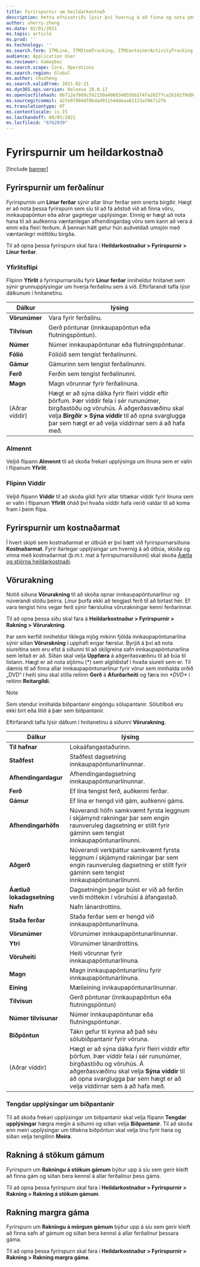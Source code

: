 ```yaml
---
title: Fyrirspurnir um heildarkostnað
description: Þetta efnisatriði lýsir því hvernig á að finna og nota ýmsar gerðir fyrirspurna sem eru í boði fyrir Heildarkostnaður eininguna.
author: sherry-zheng
ms.date: 02/01/2021
ms.topic: article
ms.prod: ''
ms.technology: ''
ms.search.form: ITMLine, ITMItemTracking, ITMContainerActivityTracking, ITMContainerTracking
audience: Application User
ms.reviewer: kamaybac
ms.search.scope: Core, Operations
ms.search.region: Global
ms.author: chuzheng
ms.search.validFrom: 2021-02-21
ms.dyn365.ops.version: Release 10.0.17
ms.openlocfilehash: 0b712e7869c592150a408834855bb1f4fa20277ca26182f0d065b8f3cd77296a
ms.sourcegitcommit: 42fe9790ddf0bdad911544deaa82123a396712fb
ms.translationtype: HT
ms.contentlocale: is-IS
ms.lasthandoff: 08/05/2021
ms.locfileid: "6762939"
---
```

# <a name="landed-cost-inquiries"></a>Fyrirspurnir um heildarkostnað

[!include [banner](../../includes/banner.md)]

## <a name="voyage-line-inquiries"></a>Fyrirspurnir um ferðalínur

Fyrirspurnin um **Línur ferðar** sýnir allar línur ferðar sem snerta birgðir. Hægt er að nota þessa fyrirspurn sem síu til að fá aðstoð við að finna vöru, innkaupapöntun eða aðrar gagnlegar upplýsingar. Einnig er hægt að nota hana til að auðkenna væntanlegan afhendingardag vöru sem kann að vera á einni eða fleiri ferðum. Á þennan hátt getur hún auðveldað umsjón með væntanlegri móttöku birgða.

Til að opna þessa fyrirspurn skal fara í **Heildarkostnaður \> Fyrirspurnir \> Línur ferðar**.

### <a name="overview-tab"></a>Yfirlitsflipi

Flipinn **Yfirlit** á fyrirspurnarsíðu fyrir **Línur ferðar** inniheldur hnitanet sem sýnir grunnupplýsingar um hverja ferðalínu sem á við. Eftirfarandi tafla lýsir dálkunum í hnitanetinu.

| Dálkur | lýsing |
|---|---|
| **Vörunúmer** | Vara fyrir ferðalínu. |
| **Tilvísun** | Gerð pöntunar (innkaupapöntun eða flutningspöntun). |
| **Númer** | Númer innkaupapöntunar eða flutningspöntunar. |
| **Fólíó** | Fólíóið sem tengist ferðalínunni. |
| **Gámur** | Gámurinn sem tengist ferðalínunni. |
| **Ferð** | Ferðin sem tengist ferðalínunni. |
| **Magn** | Magn vörunnar fyrir ferðalínuna. |
| (Aðrar víddir) | Hægt er að sýna dálka fyrir fleiri víddir eftir þörfum. Þær víddir fela í sér rununúmer, birgðastöðu og vöruhús. Á aðgerðasvæðinu skal velja **Birgðir \> Sýna víddir** til að opna svarglugga þar sem hægt er að velja víddirnar sem á að hafa með. |

### <a name="general-tab"></a>Almennt

Veljið flipann **Almennt** til að skoða frekari upplýsinga um línuna sem er valin í flipanum **Yfirlit**.

### <a name="dimensions-tab"></a>Flipinn Víddir

Veljið flipann **Víddir** til að skoða gildi fyrir allar tiltækar víddir fyrir línuna sem er valin í flipanum **Yfirlit** óháð því hvaða víddir hafa verið valdar til að koma fram í þeim flipa.

## <a name="cost-estimate-inquiries"></a>Fyrirspurnir um kostnaðarmat

Í hvert skipti sem kostnaðarmat er útbúið er því bætt við fyrirspurnarsíðuna **Kostnaðarmat**. Fyrir ítarlegar upplýsingar um hvernig á að útbúa, skoða og vinna með kostnaðarmat (þ.m.t. mat á fyrirspurnarsíðunni) skal skoða [Áætla og stjórna heildarkostnaði](estimate-manage-landed-costs.md).

## <a name="item-tracking"></a>Vörurakning

Notið síðuna **Vörurakning** til að skoða opnar innkaupapöntunarlínur og núverandi stöðu þeirra. Línur þurfa ekki að tengjast ferð til að birtast hér. Ef vara tengist hins vegar ferð sýnir færslulína vörurakningar kenni ferðarinnar.

Til að opna þessa síðu skal fara á **Heildarkostnaður \> Fyrirspurnir \> Rakning \> Vörurakning**.

Þar sem kerfið inniheldur líklega mjög mikinn fjölda innkaupapöntunarlína sýnir síðan **Vörurakning** í upphafi engar færslur. Byrjið á því að nota síureitina sem eru efst á síðunni til að skilgreina safn innkaupapöntunarlína sem leitað er að. Síðan skal velja **Uppfæra** á aðgerðasvæðinu til að búa til listann. Hægt er að nota stjörnu (\*) sem algildistaf í hvaða síureit sem er. Til dæmis til að finna allar innkaupapöntunarlínur fyrir vörur sem innihalda orðið „DVD“ í heiti sínu skal stilla reitinn **Gerð** á **Afurðarheiti** og færa inn *\*DVD\** í reitinn **Reitargildi**.

> [!NOTE]
> Sem stendur innihalda biðpantanir eingöngu sölupantanir. Sölutilboð eru ekki birt eða litið á þær sem biðpantanir.

Eftirfarandi tafla lýsir dálkum í hnitanetinu á síðunni **Vörurakning**.

| Dálkur | lýsing |
|---|---|
| **Til hafnar** | Lokaáfangastaðurinn. |
| **Staðfest** | Staðfest dagsetning innkaupapöntunarlínunnar. |
| **Afhendingardagur** | Afhendingardagsetning innkaupapöntunarlínunnar. |
| **Ferð** | Ef lína tengist ferð, auðkenni ferðar. |
| **Gámur** | Ef lína er hengd við gám, auðkenni gáms. |
| **Afhendingarhöfn** | Núverandi höfn samkvæmt fyrsta leggnum í skjámynd rakningar þar sem engin raunveruleg dagsetning er stillt fyrir gáminn sem tengist innkaupapöntunarlínunni. |
| **Aðgerð** | Núverandi verkþáttur samkvæmt fyrsta leggnum í skjámynd rakningar þar sem engin raunveruleg dagsetning er stillt fyrir gáminn sem tengist innkaupapöntunarlínunni. |
| **Áætluð lokadagsetning** | Dagsetningin þegar búist er við að ferðin verði móttekin í vöruhúsi á áfangastað. |
| **Nafn** | Nafn lánardrottins. |
| **Staða ferðar** | Staða ferðar sem er hengd við innkaupapöntunarlínuna. |
| **Vörunúmer** | Vörunúmer innkaupapöntunarlínunnar. |
| **Ytri** | Vörunúmer lánardrottins. |
| **Vöruheiti** | Heiti vörunnar fyrir innkaupapöntunarlínuna. |
| **Magn** | Magn innkaupapöntunarlínu fyrir innkaupapöntunarlínuna. |
| **Eining** | Mælieining innkaupapöntunarlínunnar. |
| **Tilvísun** | Gerð pöntunar (innkaupapöntun eða flutningspöntun) |
| **Númer tilvísunar** | Númer innkaupapöntunar eða flutningspöntunar. |
| **Biðpöntun** | Tákn gefur til kynna að það séu sölubiðpantanir fyrir vöruna. |
| (Aðrar víddir) | Hægt er að sýna dálka fyrir fleiri víddir eftir þörfum. Þær víddir fela í sér rununúmer, birgðastöðu og vöruhús. Á aðgerðasvæðinu skal velja **Sýna víddir** til að opna svarglugga þar sem hægt er að velja víddirnar sem á að hafa með. |

### <a name="related-information-about-backorders"></a>Tengdar upplýsingar um biðpantanir

Til að skoða frekari upplýsingar um biðpantanir skal velja flipann **Tengdar upplýsingar** hægra megin á síðunni og síðan velja **Biðpantanir**. Til að skoða enn meiri upplýsingar um tiltekna biðpöntun skal velja línu fyrir hana og síðan velja tengilinn **Meira**.

## <a name="individual-shipping-container-tracking"></a>Rakning á stökum gámum

Fyrirspurn um **Rakningu á stökum gámum** býður upp á síu sem gerir kleift að finna gám og síðan bera kennsl á allar ferðalínur þess gáms.

Til að opna þessa fyrirspurn skal fara í **Heildarkostnaður \> Fyrirspurnir \> Rakning \> Rakning á stökum gámum**.

## <a name="multiple-shipping-container-tracking"></a>Rakning margra gáma

Fyrirspurn um **Rakningu á mörgum gámum** býður upp á síu sem gerir kleift að finna safn af gámum og síðan bera kennsl á allar ferðalínur þessara gáma.

Til að opna þessa fyrirspurn skal fara í **Heildarkostnaður \> Fyrirspurnir \> Rakning \> Rakning margra gáma**.
